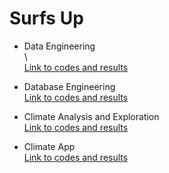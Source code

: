 # Surfs Up
* Data Engineering  
  \  
  [Link to codes and results](https://github.com/nelsonxw/Advanced_Data_Storage_Retrieval/blob/master/data_engineering.ipynb)
  <br>
  
* Database Engineering    
  [Link to codes and results](https://github.com/nelsonxw/Advanced_Data_Storage_Retrieval/blob/master/database_engineering.ipynb)
  <br>
  
* Climate Analysis and Exploration  
  [Link to codes and results](https://github.com/nelsonxw/Advanced_Data_Storage_Retrieval/blob/master/climate_analysis.ipynb)
  <br>
 
 * Climate App  
  [Link to codes and results](https://github.com/nelsonxw/Advanced_Data_Storage_Retrieval/blob/master/app.py)
